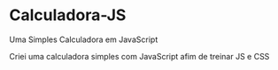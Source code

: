 # Calculadora-JS
Uma Simples Calculadora em JavaScript

Criei uma calculadora simples com JavaScript afim de treinar JS e CSS
